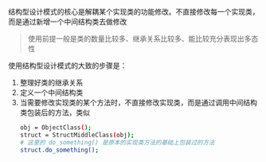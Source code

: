 结构型设计模式的核心是解耦某个实现类的功能修改。不直接修改每一个实现类，而是通过新增一个中间结构类去做修改

> 使用前提一般是类的数量比较多、继承关系比较多、能比较充分表现出多态性

使用结构型设计模式的大致的步骤是：

1. 整理好类的继承关系
2. 定义一个中间结构类
3. 当需要修改实现类的某个方法时，不直接修改实现类，而是通过调用中间结构类包装后的方法，类似
    ```BASH
    obj = ObjectClass();
    struct = StructMiddleClass(obj);
    # 这里的 do_something() 是原本的实现类方法的基础上包装过的方法
    struct.do_something();
    ```
